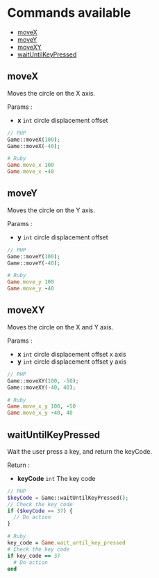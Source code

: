 # Commands available

* [moveX](#moveX)
* [moveY](#moveY)
* [moveXY](#moveXY)
* [waitUntilKeyPressed](#waitUntilKeyPressed)

## moveX
Moves the circle on the X axis.

Params :
* **x** `int` circle displacement offset

```php
// PHP
Game::moveX(100);
Game::moveX(-40);
```

```ruby
# Ruby
Game.move_x 100
Game.move_x -40
```

## moveY
Moves the circle on the Y axis.

Params :
* **y** `int` circle displacement offset

```php
// PHP
Game::moveY(100);
Game::moveY(-40);
```

```ruby
# Ruby
Game.move_y 100
Game.move_y -40
```

## moveXY
Moves the circle on the X and Y axis.

Params :
* **x** `int` circle displacement offset x axis
* **y** `int` circle displacement offset y axis

```php
// PHP
Game::moveXY(100, -50);
Game::moveXY(-40, 40);
```

```ruby
# Ruby
Game.move_x_y 100, -50
Game.move_x_y -40, 40
```

## waitUntilKeyPressed
Wait the user press a key, and return the keyCode.

Return :
* **keyCode** `int` The key code

```php
// PHP
$keyCode = Game::waitUntilKeyPressed();
// Check the key code
if ($keyCode == 37) {
  // Do action
}
```

```ruby
# Ruby
key_code = Game.wait_until_key_pressed
# Check the key code
if key_code == 37
  # Do action
end
```

